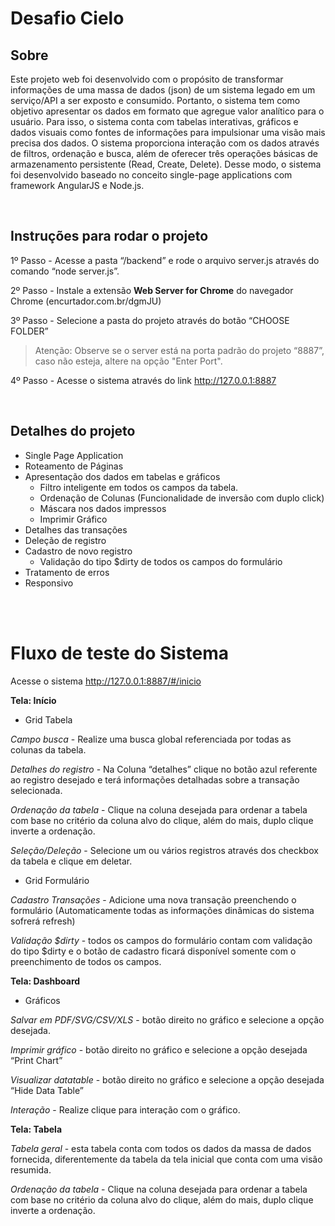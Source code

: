 # Desafio Cielo

## Sobre

Este projeto web foi desenvolvido com o propósito de transformar informações de uma massa de dados (json) de um sistema legado em um serviço/API a ser exposto e consumido. Portanto, o sistema tem como objetivo apresentar os dados em formato que agregue valor analítico para o usuário. Para isso, o sistema conta com tabelas interativas, gráficos e dados visuais como fontes de informações para impulsionar uma visão mais precisa dos dados.
O sistema proporciona interação com os dados através de filtros, ordenação e busca, além de oferecer três operações básicas de armazenamento persistente (Read, Create, Delete). Desse modo, o sistema foi desenvolvido baseado no conceito single-page applications com framework AngularJS e Node.js.

</br>

## Instruções para rodar o projeto</br>

1º Passo - Acesse a pasta “/backend” e rode o arquivo server.js através do comando “node server.js”.

2º Passo - Instale a extensão **Web Server for Chrome** do navegador Chrome (encurtador.com.br/dgmJU) 

3º Passo - Selecione a pasta do projeto através do botão “CHOOSE FOLDER”
> Atenção: Observe se o server está na porta padrão do projeto “8887”, caso não esteja, altere na opção "Enter Port".

4º Passo - Acesse o sistema através do link http://127.0.0.1:8887

</br>

## Detalhes do projeto</br>

- Single Page Application
- Roteamento de Páginas
- Apresentação dos dados em tabelas e gráficos
    - Filtro inteligente em todos os campos da tabela.
    - Ordenação de Colunas (Funcionalidade de inversão com duplo click)
    - Máscara nos dados impressos
    - Imprimir Gráfico
- Detalhes das transações
- Deleção de registro
- Cadastro de novo registro
    - Validação do tipo $dirty de todos os campos do formulário 
- Tratamento de erros
- Responsivo

</br>
</br>

# Fluxo de teste do Sistema

Acesse o sistema http://127.0.0.1:8887/#/inicio

**Tela: Início**

- Grid Tabela

*Campo busca* - Realize uma busca global referenciada por todas as colunas da tabela.

*Detalhes do registro* - Na Coluna “detalhes” clique no botão azul referente ao registro desejado e terá informações detalhadas sobre a transação selecionada.

*Ordenação da tabela* - Clique na coluna desejada para ordenar a tabela com base no critério da coluna alvo do clique, além do mais, duplo clique inverte a ordenação.

*Seleção/Deleção* - Selecione um ou vários registros através dos checkbox da tabela e clique em deletar.

- Grid Formulário

*Cadastro Transações* - Adicione uma nova transação preenchendo o formulário (Automaticamente todas as informações dinâmicas do sistema sofrerá refresh)

*Validação $dirty* - todos os campos do formulário contam com validação do tipo $dirty e o botão de cadastro ficará disponível somente com o preenchimento de todos os campos.

**Tela: Dashboard**

- Gráficos

*Salvar em PDF/SVG/CSV/XLS* - botão direito no gráfico e selecione a opção desejada.

*Imprimir gráfico* - botão direito no gráfico e selecione a opção desejada “Print Chart”

*Visualizar datatable* -  botão direito no gráfico e selecione a opção desejada “Hide Data Table”

*Interação* - Realize clique para interação com o gráfico.

**Tela: Tabela**

*Tabela geral* - esta tabela conta com todos os dados da massa de dados fornecida, diferentemente da tabela da tela inicial que conta com uma visão resumida.

*Ordenação da tabela* - Clique na coluna desejada para ordenar a tabela com base no critério da coluna alvo do clique, além do mais, duplo clique inverte a ordenação.




